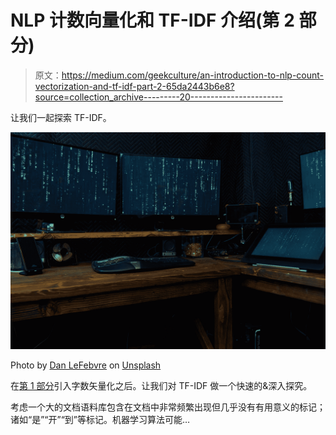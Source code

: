 # NLP 计数向量化和 TF-IDF 介绍(第 2 部分)

> 原文：<https://medium.com/geekculture/an-introduction-to-nlp-count-vectorization-and-tf-idf-part-2-65da2443b6e8?source=collection_archive---------20----------------------->

让我们一起探索 TF-IDF。

![](img/2793cd4879b9976f49e95f5c999a7136.png)

Photo by [Dan LeFebvre](https://unsplash.com/@danlefeb?utm_source=medium&utm_medium=referral) on [Unsplash](https://unsplash.com?utm_source=medium&utm_medium=referral)

在[第 1 部分](https://machinelearningabc.medium.com/an-introduction-to-nlp-count-vectorization-and-tf-idf-part-1-2f979f66f5b2)引入字数矢量化之后。让我们对 TF-IDF 做一个快速的&深入探究。

考虑一个大的文档语料库包含在文档中非常频繁出现但几乎没有有用意义的标记；诸如“是”“开”“到”等标记。机器学习算法可能…